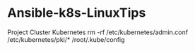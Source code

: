 # Ansible-k8s-LinuxTips
Project Cluster Kubernetes
rm -rf /etc/kubernetes/admin.conf /etc/kubernetes/pki/* /root/.kube/config 

